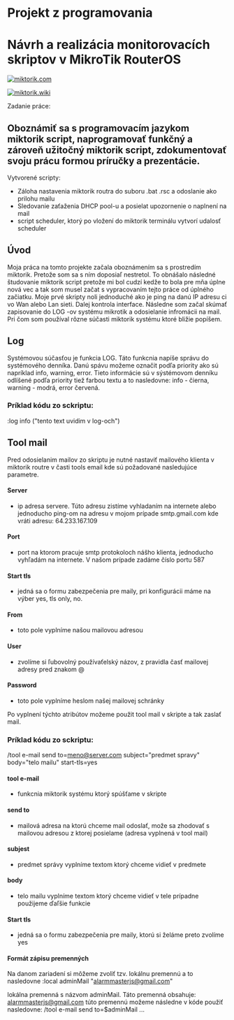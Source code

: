 #   Projekt z programovania
#   Návrh a realizácia monitorovacích skriptov v MikroTik RouterOS

[![miktorik.com](https://i.mt.lv/img/mt/v2/logo.svg)](https://mikrotik.com/)

[![miktorik.wiki](https://wiki.mikrotik.com/images/thumb/1/18/Ros.png/48px-Ros.png)](https://wiki.mikrotik.com/wiki/Main_Page)

Zadanie práce:
## Oboznámiť sa s programovacím jazykom miktorik script, naprogramovať funkčný a zároveň užitočný miktorik script, zdokumentovať svoju prácu formou príručky a prezentácie.

Vytvorené scripty:
  - Záloha nastavenia miktorik routra do suboru .bat .rsc a odoslanie ako prilohu mailu
  - Sledovanie zaťaženia DHCP pool-u a posielat upozornenie o naplnení na mail
  - script scheduler, ktorý po vložení do miktorik terminálu vytvorí udalosť scheduler

## Úvod
Moja práca na tomto projekte začala oboznámením sa s prostredím miktorik. Pretože som sa s ním doposiaľ nestretol. To obnášalo následné študovanie miktorik script pretože mi bol cudzí kedže to bola pre mňa úplne nová vec a tak som musel začat s vypracovaním tejto práce od úplného začiatku. Moje prvé skripty noli jednoduché ako je ping na danú IP adresu ci vo Wan alebo Lan sieti. Dalej kontrola interface. Následne som začal skúmať zapisovanie do LOG -ov systému mikrotik a odosielanie infromácii na mail. Pri čom som používal rôzne súčasti miktorik systému ktoré bližie popíšem.
## Log
Systémovou súčasťou je funkcia LOG. Táto funkcnia napíše správu do systémového denníka. Danú spávu možeme označit podľa priority ako sú napríklad info, warning, error. Tieto informácie sú v sýstémovom denníku odlíšené podľa priority tiež farbou textu a to nasledovne: info - čierna, warning - modrá, error červená.
### Príklad kódu zo sckriptu:
:log info ("tento text uvidim v log-och")
## Tool mail
Pred odosielanim mailov zo skriptu je nutné nastaviť mailového klienta v miktorik routre v časti tools email kde sú požadované nasledujúce parametre.
#### Server
- ip adresa servere. Túto adresu zistíme vyhladaním na internete alebo jednoducho ping-om na adresu v mojom prípade smtp.gmail.com kde vráti adresu: 64.233.167.109
#### Port
- port na ktorom pracuje smtp protokoloch nášho klienta, jednoducho vyhľadám na internete. V našom prípade zadáme číslo portu 587
#### Start tls
- jedná sa o formu zabezpečenia pre maily, pri konfigurácii máme na výber yes, tls only, no.
#### From
- toto pole vyplníme našou mailovou adresou
#### User
- zvolíme si ľubovolný používaťelský názov, z pravidla časť mailovej adresy pred znakom @
#### Password
- toto pole vyplníme heslom našej mailovej schránky

Po vyplnení týchto atribútov možeme použit tool mail v skripte a tak zaslať mail.
### Príklad kódu zo sckriptu:
/tool e-mail send to=meno@server.com subject="predmet spravy" body="telo mailu" start-tls=yes
#### tool e-mail
- funkcnia miktorik systému ktorý spúšťame v skripte
#### send to
- mailová adresa na ktorú chceme mail odoslať, može sa zhodovať s mailovou adresou z ktorej posielame (adresa vyplnená v tool mail)
#### subjest
-  predmet správy vyplníme textom ktorý chceme vidieť v predmete
#### body
- telo mailu vyplníme textom ktorý chceme vidieť v tele prípadne použijeme ďaľšie funkcie
#### Start tls
- jedná sa o formu zabezpečenia pre maily, ktorú si želáme preto zvolíme yes

#### Formát zápisu premenných
Na danom zariadení si môžeme zvoliť tzv. lokálnu premennú a to nasledovne
:local adminMail "alarmmasterjs@gmail.com"

lokálna premenná s názvom adminMail. Táto premenná obsahuje: alarmmasterjs@gmail.com
túto premennú možeme následne v kóde použiť nasledovne:
/tool e-mail send to=$adminMail ...

